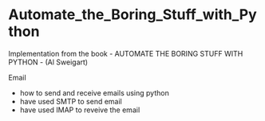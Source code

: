 # Automate_the_Boring_Stuff_with_Python

Implementation from the book - AUTOMATE THE BORING STUFF WITH PYTHON -  (Al Sweigart)



Email
- how to send and receive emails using python 
- have used SMTP to send email 
- have used IMAP to reveive the email 
